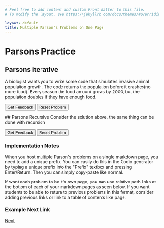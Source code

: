 ```yaml
---
# Feel free to add content and custom Front Matter to this file.
# To modify the layout, see https://jekyllrb.com/docs/themes/#overriding-theme-defaults

layout: default
title: Multiple Parson's Problems on One Page
---
```

# Parsons Practice

## Parsons Iterative
A biologist wants you to write some code that simulates invasive animal population growth. The code returns the population before it crashes(no more food). Every season the food amount grows by 2000, but the population doubles if they have enough food.
<div id="itt-sortableTrash" class="sortable-code"></div> 
<div id="itt-sortable" class="sortable-code"></div> 
<div style="clear:both;"></div> 
<p> 
    <input id="itt-feedbackLink" value="Get Feedback" type="button" /> 
    <input id="itt-newInstanceLink" value="Reset Problem" type="button" /> 
</p> 
<script type="text/javascript"> 
(function(){
  var initial = "public static int populationGrowth(int food,int population)\n" +
    "    {\n" +
    "        while(food - population &gt; 0)\n" +
    "        {\n" +
    "        food = food - population + 2000; //Population eats\n" +
    "        population = population * 2;//population grows after eating\n" +
    "        }\n" +
    "         return population;\n" +
    "    }\n" +
    "//This is bad code #distractor";
  var parsonsPuzzle = new ParsonsWidget({
    "sortableId": "itt-sortable",
    "max_wrong_lines": 10,
    "grader": ParsonsWidget._graders.LineBasedGrader,
    "exec_limit": 2500,
    "can_indent": false,
    "x_indent": 0,
    "lang": "en",
    "show_feedback": true,
    "trashId": "itt-sortableTrash"
  });
  parsonsPuzzle.init(initial);
  parsonsPuzzle.shuffleLines();
  $("#itt-newInstanceLink").click(function(event){ 
      event.preventDefault(); 
      parsonsPuzzle.shuffleLines(); 
  }); 
  $("#itt-feedbackLink").click(function(event){ 
      event.preventDefault(); 
      parsonsPuzzle.getFeedback(); 
  }); 
})(); 
</script>
## Parsons Recursive
Consider the solution above, the same thing can be done with recursion
<div id="rec-sortableTrash" class="sortable-code"></div> 
<div id="rec-sortable" class="sortable-code"></div> 
<div style="clear:both;"></div> 
<p> 
    <input id="rec-feedbackLink" value="Get Feedback" type="button" /> 
    <input id="rec-newInstanceLink" value="Reset Problem" type="button" /> 
</p> 
<script type="text/javascript"> 
(function(){
  var initial = "public static int recursivePopulation(int food, int population)\n" +
    "{\n" +
    " if(food - population &lt; 0)\n" +
    " {\n" +
    " return population;\n" +
    " }\n" +
    "return recursivePopulation(food-population+2000, population * 2);\n" +
    "}\n" +
    " if(food - population &gt; 0) #distractor\n" +
    " return recursivePopulation(food-population*2, population + 2000); #distractor\n" +
    " return population * 2; #distractor";
  var parsonsPuzzle = new ParsonsWidget({
    "sortableId": "rec-sortable",
    "max_wrong_lines": 10,
    "grader": ParsonsWidget._graders.LineBasedGrader,
    "exec_limit": 2500,
    "can_indent": false,
    "x_indent": 0,
    "lang": "en",
    "show_feedback": true,
    "trashId": "rec-sortableTrash"
  });
  parsonsPuzzle.init(initial);
  parsonsPuzzle.shuffleLines();
  $("#rec-newInstanceLink").click(function(event){ 
      event.preventDefault(); 
      parsonsPuzzle.shuffleLines(); 
  }); 
  $("#rec-feedbackLink").click(function(event){ 
      event.preventDefault(); 
      parsonsPuzzle.getFeedback(); 
  }); 
})(); 
</script>


### Implementation Notes

When you host multiple Parson's problems on a single markdown page, you need to add a unique prefix. You can easily do this in the Codio generator by typing a unique prefix into the "Prefix" textbox and pressing Enter/Return. Then you can simply copy-paste like normal.

If want each problem to be it's own page, you can use relative path links at the bottom of each of your markdown pages as seen below. If you want students to be able to return to previous problems in this format, consider adding previous links or link to a table of contents like page.

### Example Next Link
[Next](./parsons/example1.html)
